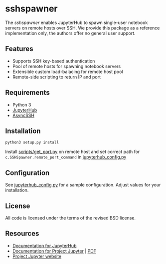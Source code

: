 
# sshspawner

The *sshspawner* enables JupyterHub to spawn single-user notebook servers on remote hosts over SSH.
We provide this package as a reference implementation only, the authors offer no general user support.

## Features

* Supports SSH key-based authentication
* Pool of remote hosts for spawning notebook servers
* Extensible custom load-balacing for remote host pool
* Remote-side scripting to return IP and port

## Requirements

* Python 3
* [JupyterHub](http://jupyter.org/install)
* [AsyncSSH](https://asyncssh.readthedocs.io/en/latest/#installation)

## Installation

```
python3 setup.py install
```

Install [scripts/get_port.py](scripts/get_port.py) on remote host and set correct path for `c.SSHSpawner.remote_port_command` in [jupyterhub_config.py](jupyterhub_config.py)

## Configuration

See [jupyterhub_config.py](jupyterhub_config.py) for a sample configuration.
Adjust values for your installation.

## License

All code is licensed under the terms of the revised BSD license.

## Resources

- [Documentation for JupyterHub](https://jupyterhub.readthedocs.io)
- [Documentation for Project Jupyter](https://jupyter.readthedocs.io/en/latest/index.html) | [PDF](https://media.readthedocs.org/pdf/jupyter/latest/jupyter.pdf)
- [Project Jupyter website](https://jupyter.org)

